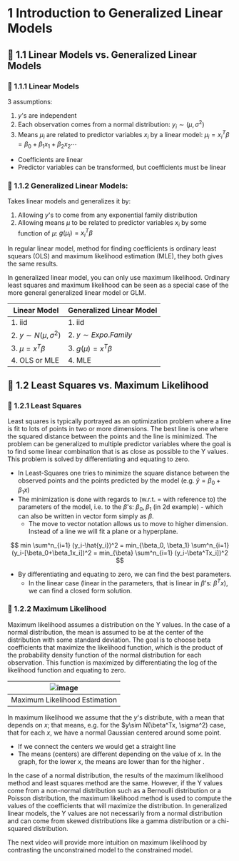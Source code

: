 # 1 Introduction to Generalized Linear Models

## :herb: 1.1 Linear Models vs. Generalized Linear Models
### :apple: 1.1.1 Linear Models
3 assumptions:
  1. $y$'s are independent
  2. Each observation comes from a normal distribution: $y_i \sim (\mu, \sigma^2)$
  3. Means $\mu_i$ are related to predictor variables $x_i$ by a linear model: $\mu_i = x_i^T \beta = \beta_0+\beta_1x_1 + \beta_2x_2 \cdots$

- Coefficients are linear
- Predictor variables can be transformed, but coefficients must be linear

### :apple: 1.1.2 Generalized Linear Models:
Takes linear models and generalizes it by:
  1. Allowing $y$'s to come from any exponential family distribution
  2. Allowing means $\mu$ to be related to predictor variables $x_i$ by some function of $\mu$: $g(\mu_i) = x_i^T \beta$

In regular linear model, method for finding coefficients is ordinary least squears (OLS) and maximum likelihood estimation (MLE), they both gives the same results.

In generalized linear model, you can only use maximum likelihood. Ordinary least squares and maximum likelihood can be seen as a special case of the more general generalized linear model or GLM.

|Linear Model|Generalized Linear Model|
|--|--|
|1. iid|1. iid|
|2. $y\sim N(\mu, \sigma^2)$|2. $y\sim Expo. Family$|
|3. $\mu = x^T \beta$|3. $g(\mu) = x^T \beta$|
|4. OLS or MLE|4. MLE|

## :herb: 1.2 Least Squares vs. Maximum Likelihood

### :apple: 1.2.1 Least Squares
Least squares is typically portrayed as an optimization problem where a line is fit to lots of points in two or more dimensions. The best line is one where the squared distance between the points and the line is minimized. The problem can be generalized to multiple predictor variables where the goal is to find some linear combination that is as close as possible to the Y values. This problem is solved by differentiating and equating to zero.

- In Least-Squares one tries to minimize the square distance between the observed points and the points predicted by the model (e.g. $\hat{y} = \beta_0+\beta_1x$)
- The minimization is done with regards to (w.r.t. = with reference to) the parameters of the model, i.e. to the $\beta$'s: $\beta_0,\beta_1$ (in 2d example) - which can also be written in vector form simply as $\beta$.
  - The move to vector notation allows us to move to higher dimension. Instead of a line we will fit a plane or a hyperplane.

$$
min \sum^n_{i=1} (y_i-\hat{y_i})^2 = min_{\beta_0, \beta_1} \sum^n_{i=1} (y_i-[\beta_0+\beta_1x_i])^2 = min_{\beta} \sum^n_{i=1} (y_i-\beta^Tx_i])^2
$$

- By differentiating and equating to zero, we can find the best parameters.
  - In the linear case (linear in the parameters, that is linear in $\beta$'s: $\beta^Tx$), we can find a closed form solution.

### :apple: 1.2.2 Maximum Likelihood
Maximum likelihood assumes a distribution on the Y values. In the case of a normal distribution, the mean is assumed to be at the center of the distribution with some standard deviation. The goal is to choose beta coefficients that maximize the likelihood function, which is the product of the probability density function of the normal distribution for each observation. This function is maximized by differentiating the log of the likelihood function and equating to zero.

|![image](https://user-images.githubusercontent.com/19381768/230558868-e7ed823a-caf1-42d7-bb7f-57f8a43d4840.png)|
|:--:|
|Maximum Likelihood Estimation|


In maximum likelihood we assume that the $y$'s distribute, with a mean that depends on $x$;  that means, e.g. for the $y\sim N(\beta^Tx, \sigma^2) case, that for each $x$, we have a normal Gaussian centered around some point. 
- If we connect the centers we would get a straight line
- The means (centers) are different depending on the value of $x$. In the graph, for the lower $x$, the means are lower than for the higher .

In the case of a normal distribution, the results of the maximum likelihood method and least squares method are the same. However, if the Y values come from a non-normal distribution such as a Bernoulli distribution or a Poisson distribution, the maximum likelihood method is used to compute the values of the coefficients that will maximize the distribution. In generalized linear models, the Y values are not necessarily from a normal distribution and can come from skewed distributions like a gamma distribution or a chi-squared distribution. 

The next video will provide more intuition on maximum likelihood by contrasting the unconstrained model to the constrained model.
